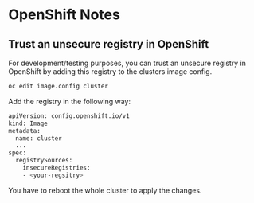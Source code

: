 # OpenShift Notes

## Trust an unsecure registry in OpenShift

For development/testing purposes, you can trust an unsecure registry in OpenShift by adding this registry to the clusters image config.

```bash 
oc edit image.config cluster
```

Add the registry in the following way:

```bash
apiVersion: config.openshift.io/v1
kind: Image
metadata:
  name: cluster
  ...
spec:
  registrySources:
    insecureRegistries:
    - <your-regsitry>
```

You have to reboot the whole cluster to apply the changes.
